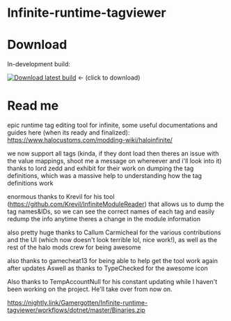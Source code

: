 # Infinite-runtime-tagviewer

# Download

In-development build:

[![Download latest build](https://github.com/Gamergotten/Infinite-runtime-tagviewer/actions/workflows/dotnet.yml/badge.svg)](https://nightly.link/Gamergotten/Infinite-runtime-tagviewer/workflows/dotnet/master/Binaries.zip) <- (click to download)


# Read me

epic runtime tag editing tool for infinite, some useful documentations and guides here (when its ready and finalized): https://www.halocustoms.com/modding-wiki/haloinfinite/



we now support all tags (kinda, if they dont load then theres an issue with the value mappings, shoot me a message on whereever and i'll look into it)
thanks to lord zedd and exhibit for their work on dumping the tag definitions, which was a massive help to understanding how the tag definitions work

enormous thanks to Krevil for his tool (https://github.com/Krevil/InfiniteModuleReader) that allows us to dump the tag names&IDs, so we can see the correct names of each tag and easily redump the info anytime theres a change in the module information

also pretty huge thanks to Callum Carmicheal for the various contributions and the UI (which now doesn't look terrible lol, nice work!), 
as well as the rest of the halo mods crew for being awesome

also thanks to gamecheat13 for being able to help get the tool work again after updates
Aswell as thanks to TypeChecked for the awesome icon

Also thanks to TempAccountNull for his constant updating while I haven't been working on the project. He'll take over from now on.

https://nightly.link/Gamergotten/Infinite-runtime-tagviewer/workflows/dotnet/master/Binaries.zip
